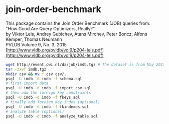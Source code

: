 # join-order-benchmark

This package contains the Join Order Benchmark (JOB) queries from:  
"How Good Are Query Optimizers, Really?"  
by Viktor Leis, Andrey Gubichev, Atans Mirchev, Peter Boncz, Alfons Kemper, Thomas Neumann  
PVLDB Volume 9, No. 3, 2015  
[http://www.vldb.org/pvldb/vol9/p204-leis.pdf](http://www.vldb.org/pvldb/vol9/p204-leis.pdf)


```bash
wget http://event.cwi.nl/da/job/imdb.tgz # The dataset is from May 2013, based the original paper, 
tar -zxvf imdb.tgz
mkdir csv && mv *.csv csv/.
psql -U imdb -d imdb -f schema.sql
# first import data
psql -U imdb -d imdb -f import_csv.sql
# then add the foreign key constraints
psql -U imdb -d imdb -f fkeys.sql
# finally add foreign key index (optional)
psql -U imdb -d imdb -f fkindexes.sql
# analyze table (optional)
psql -U imdb -d imdb -f analyze_table.sql
```
